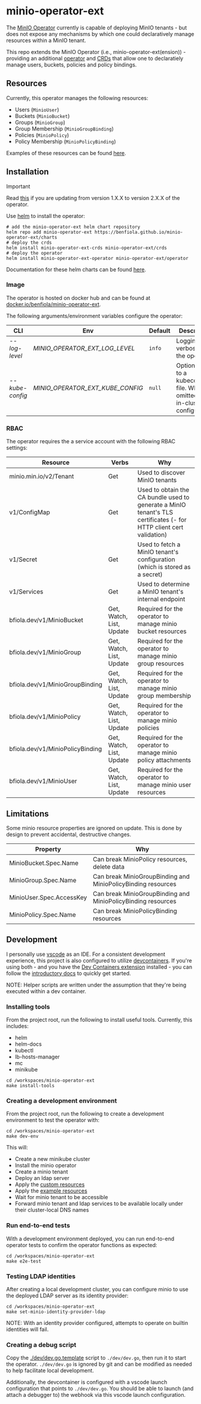 # minio-operator-ext

The [MinIO Operator](https://github.com/minio/operator) currently is capable of deploying MinIO tenants - but does not expose any mechanisms by which one could declaratively manage resources within a MinIO tenant.

This repo extends the MinIO Operator (i.e., minio-operator-ext(ension)) - providing an additional [operator](./internal/operator/operator.go) and [CRDs](./charts/crds/templates/crds.yaml) that allow one to declaratiely manage users, buckets, policies and policy bindings.

## Resources

Currently, this operator manages the following resources:

- Users (`MinioUser`)
- Buckets (`MinioBucket`)
- Groups (`MinioGroup`)
- Group Membership (`MinioGroupBinding`)
- Policies (`MinioPolicy`)
- Policy Membership (`MinioPolicyBinding`)

Examples of these resources can be found [here](./manifests/example-resources.yaml).

## Installation

> [!IMPORTANT]
>
> Read [this](https://github.com/benfiola/minio-operator-ext/issues/16#issuecomment-2401553200) if you are updating from version 1.X.X to version 2.X.X of the operator.

Use [helm](https://helm.sh/) to install the operator:

```shell
# add the minio-operator-ext helm chart repository
helm repo add minio-operator-ext https://benfiola.github.io/minio-operator-ext/charts
# deploy the crds
helm install minio-operator-ext-crds minio-operator-ext/crds
# deploy the operator
helm install minio-operator-ext-operator minio-operator-ext/operator
```

Documentation for these helm charts can be found [here](https://benfiola.github.io/minio-operator-ext/).

### Image

The operator is hosted on docker hub and can be found at [docker.io/benfiola/minio-operator-ext](https://hub.docker.com/r/benfiola/minio-operator-ext).

The following arguments/environment variables configure the operator:

| CLI             | Env                              | Default | Description                                                                      |
| --------------- | -------------------------------- | ------- | -------------------------------------------------------------------------------- |
| _--log-level_   | _MINIO_OPERATOR_EXT_LOG_LEVEL_   | `info`  | Logging verbosity for the operator                                               |
| _--kube-config_ | _MINIO_OPERATOR_EXT_KUBE_CONFIG_ | `null`  | Optional path to a kubeconfig file. When omitted, uses in-cluster configuration. |

### RBAC

The operator requires the a service account with the following RBAC settings:

| Resource                         | Verbs                    | Why                                                                                                                 |
| -------------------------------- | ------------------------ | ------------------------------------------------------------------------------------------------------------------- |
| minio.min.io/v2/Tenant           | Get                      | Used to discover MinIO tenants                                                                                      |
| v1/ConfigMap                     | Get                      | Used to obtain the CA bundle used to generate a MinIO tenant's TLS certificates (- for HTTP client cert validation) |
| v1/Secret                        | Get                      | Used to fetch a MinIO tenant's configuration (which is stored as a secret)                                          |
| v1/Services                      | Get                      | Used to determine a MinIO tenant's internal endpoint                                                                |
| bfiola.dev/v1/MinioBucket        | Get, Watch, List, Update | Required for the operator to manage minio bucket resources                                                          |
| bfiola.dev/v1/MinioGroup         | Get, Watch, List, Update | Required for the operator to manage minio group resources                                                           |
| bfiola.dev/v1/MinioGroupBinding  | Get, Watch, List, Update | Required for the operator to manage minio group membership                                                          |
| bfiola.dev/v1/MinioPolicy        | Get, Watch, List, Update | Required for the operator to manage minio policies                                                                  |
| bfiola.dev/v1/MinioPolicyBinding | Get, Watch, List, Update | Required for the operator to manage minio policy attachments                                                        |
| bfiola.dev/v1/MinioUser          | Get, Watch, List, Update | Required for the operator to manage minio user resources                                                            |

## Limitations

Some minio resource properties are ignored on update. This is done by design to prevent accidental, destructive changes.

| Property                 | Why                                                          |
| ------------------------ | ------------------------------------------------------------ |
| MinioBucket.Spec.Name    | Can break MinioPolicy resources, delete data                 |
| MinioGroup.Spec.Name     | Can break MinioGroupBinding and MinioPolicyBinding resources |
| MinioUser.Spec.AccessKey | Can break MinioGroupBinding and MinioPolicyBinding resources |
| MinioPolicy.Spec.Name    | Can break MinioPolicyBinding resources                       |

## Development

I personally use [vscode](https://code.visualstudio.com/) as an IDE. For a consistent development experience, this project is also configured to utilize [devcontainers](https://containers.dev/). If you're using both - and you have the [Dev Containers extension](https://marketplace.visualstudio.com/items?itemName=ms-vscode-remote.remote-containers) installed - you can follow the [introductory docs](https://code.visualstudio.com/docs/devcontainers/tutorial) to quickly get started.

NOTE: Helper scripts are written under the assumption that they're being executed within a dev container.

### Installing tools

From the project root, run the following to install useful tools. Currently, this includes:

- helm
- helm-docs
- kubectl
- lb-hosts-manager
- mc
- minikube

```shell
cd /workspaces/minio-operator-ext
make install-tools
```

### Creating a development environment

From the project root, run the following to create a development environment to test the operator with:

```shell
cd /workspaces/minio-operator-ext
make dev-env
```

This will:

- Create a new minikube cluster
- Install the minio operator
- Create a minio tenant
- Deploy an ldap server
- Apply the [custom resources](./manifests/crds.yaml)
- Apply the [example resources](./manifests/example-resources.yaml)
- Wait for minio tenant to be accessible
- Forward minio tenant and ldap services to be available locally under their cluster-local DNS names

### Run end-to-end tests

With a development environment deployed, you can run end-to-end operator tests to confirm the operator functions as expected:

```shell
cd /workspaces/minio-operator-ext
make e2e-test
```

### Testing LDAP identities

After creating a local development cluster, you can configure minio to use the deployed LDAP server as its identity provider:

```shell
cd /workspaces/minio-operator-ext
make set-minio-identity-provider-ldap
```

NOTE: With an identity provider configured, attempts to operate on builtin identities will fail.

### Creating a debug script

Copy the [./dev/dev.go.template](./dev/dev.go.template) script to `./dev/dev.go`, then run it to start the operator. `./dev/dev.go` is ignored by git and can be modified as needed to help facilitate local development.

Additionally, the devcontainer is configured with a vscode launch configuration that points to `./dev/dev.go`. You should be able to launch (and attach a debugger to) the webhook via this vscode launch configuration.
